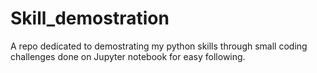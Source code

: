 # Skill_demostration

A repo dedicated to demostrating my python skills through small coding challenges done on Jupyter notebook for easy following.
